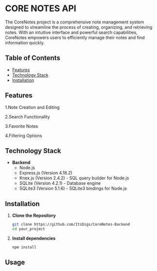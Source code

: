 # CORE NOTES API

The CoreNotes project is a comprehensive note management system designed to streamline the process of creating, organizing, and retrieving notes. With an intuitive interface and powerful search capabilities, CoreNotes empowers users to efficiently manage their notes and find information quickly.

## Table of Contents

- [Features](#features)
- [Technology Stack](#technology-stack)
- [Installation](#installation)

## Features

1.Note Creation and Editing

2.Search Functionality

3.Favorite Notes

4.Filtering Options

## Technology Stack

- **Backend**
  - Node.js
  - Express.js (Version 4.18.2)
  - Knex.js (Version 2.4.2) - SQL query builder for Node.js
  - SQLite (Version 4.2.1) - Database engine
  - SQLite3 (Version 5.1.6) - SQLite3 bindings for Node.js

## Installation

1. **Clone the Repository**

    ```bash
    git clone https://github.com/ItsDigs/CoreNotes-Backend
    cd your_project

2. **Install dependencies**

    ```bash
    npm install

## Usage
